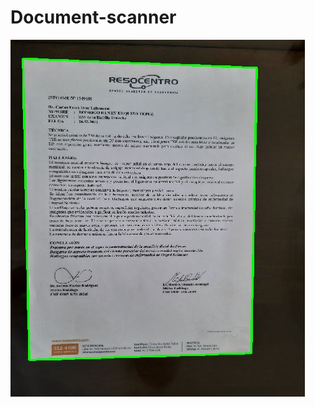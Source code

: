 # Document-scanner
![alt text](https://github.com/rodrigourquizo/Document-scanner-/blob/master/images/contours.JPG)
